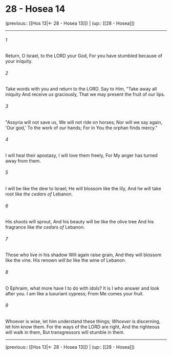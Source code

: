 # 28 - Hosea 14

(previous:: [[Hos 13|← 28 - Hosea 13]]) | (up:: [[28 - Hosea]])

***


###### 1 
Return, O Israel, to the LORD your God, For you have stumbled because of your iniquity. 

###### 2 
Take words with you and return to the LORD. Say to Him, "Take away all iniquity And receive _us_ graciously, That we may present the fruit of our lips. 

###### 3 
"Assyria will not save us, We will not ride on horses; Nor will we say again, 'Our god,' To the work of our hands; For in You the orphan finds mercy." 

###### 4 
I will heal their apostasy, I will love them freely, For My anger has turned away from them. 

###### 5 
I will be like the dew to Israel; He will blossom like the lily, And he will take root like _the cedars of_ Lebanon. 

###### 6 
His shoots will sprout, And his beauty will be like the olive tree And his fragrance like _the cedars of_ Lebanon. 

###### 7 
Those who live in his shadow Will again raise grain, And they will blossom like the vine. His renown _will be_ like the wine of Lebanon. 

###### 8 
O Ephraim, what more have I to do with idols? It is I who answer and look after you. I am like a luxuriant cypress; From Me comes your fruit. 

###### 9 
Whoever is wise, let him understand these things; _Whoever_ is discerning, let him know them. For the ways of the LORD are right, And the righteous will walk in them, But transgressors will stumble in them.

***

(previous:: [[Hos 13|← 28 - Hosea 13]]) | (up:: [[28 - Hosea]])
